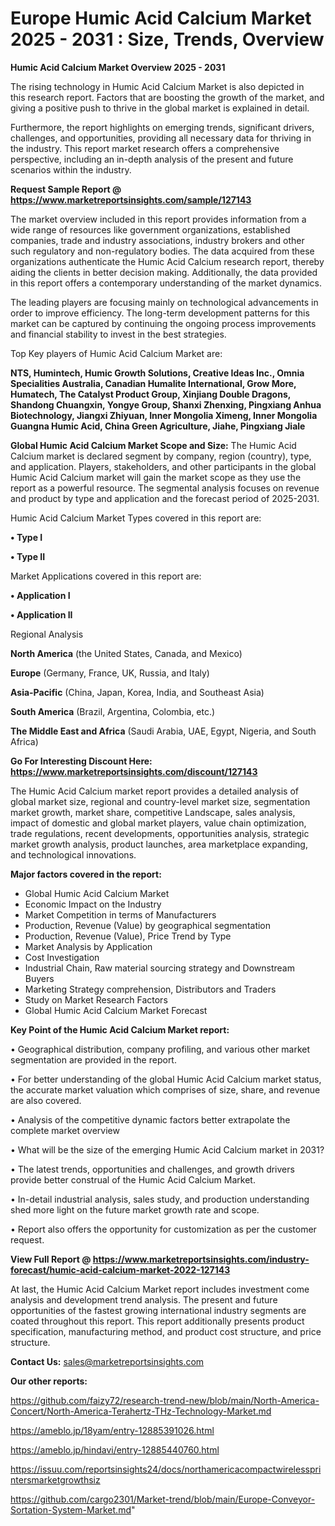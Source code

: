  # Europe Humic Acid Calcium Market 2025 - 2031 : Size, Trends, Overview

<Strong> Humic Acid Calcium Market Overview 2025 - 2031</strong>

The rising technology in Humic Acid Calcium Market is also depicted in this research report. Factors that are boosting the growth of the market, and giving a positive push to thrive in the global market is explained in detail.

Furthermore, the report highlights on emerging trends, significant drivers, challenges, and opportunities, providing all necessary data for thriving in the industry. This report market research offers a comprehensive perspective, including an in-depth analysis of the present and future scenarios within the industry.

<strong>Request Sample Report @ <a href=https://www.marketreportsinsights.com/sample/127143>https://www.marketreportsinsights.com/sample/127143</a></strong>

The market overview included in this report provides information from a wide range of resources like government organizations, established companies, trade and industry associations, industry brokers and other such regulatory and non-regulatory bodies. The data acquired from these organizations authenticate the Humic Acid Calcium research report, thereby aiding the clients in better decision making. Additionally, the data provided in this report offers a contemporary understanding of the market dynamics.

The leading players are focusing mainly on technological advancements in order to improve efficiency. The long-term development patterns for this market can be captured by continuing the ongoing process improvements and financial stability to invest in the best strategies.

Top Key players of Humic Acid Calcium Market are:

<strong>NTS, Humintech, Humic Growth Solutions, Creative Ideas Inc., Omnia Specialities Australia, Canadian Humalite International, Grow More, Humatech, The Catalyst Product Group, Xinjiang Double Dragons, Shandong Chuangxin, Yongye Group, Shanxi Zhenxing, Pingxiang Anhua Biotechnology, Jiangxi Zhiyuan, Inner Mongolia Ximeng, Inner Mongolia Guangna Humic Acid, China Green Agriculture, Jiahe, Pingxiang Jiale</strong>

<strong><b>Global Humic Acid Calcium Market Scope and Size:</b></strong>
The Humic Acid Calcium market is declared segment by company, region (country), type, and application. Players, stakeholders, and other participants in the global Humic Acid Calcium market will gain the market scope as they use the report as a powerful resource. The segmental analysis focuses on revenue and product by type and application and the forecast period of 2025-2031.

Humic Acid Calcium Market Types covered in this report are:

<strong>• Type I

• Type II</strong>

Market Applications covered in this report are:

<strong>• Application I

• Application II</strong> 

Regional Analysis

<strong>North America</strong> (the United States, Canada, and Mexico)

<strong>Europe</strong> (Germany, France, UK, Russia, and Italy)

<strong>Asia-Pacific</strong> (China, Japan, Korea, India, and Southeast Asia)

<strong>South America</strong> (Brazil, Argentina, Colombia, etc.)

<strong>The Middle East and Africa</strong> (Saudi Arabia, UAE, Egypt, Nigeria, and South Africa)

<strong>Go For Interesting Discount Here: <a href=https://www.marketreportsinsights.com/discount/127143>https://www.marketreportsinsights.com/discount/127143</a></strong>

The Humic Acid Calcium market report provides a detailed analysis of global market size, regional and country-level market size, segmentation market growth, market share, competitive Landscape, sales analysis, impact of domestic and global market players, value chain optimization, trade regulations, recent developments, opportunities analysis, strategic market growth analysis, product launches, area marketplace expanding, and technological innovations.

<strong><b>Major factors covered in the report:</b></strong>
<ul>
  <li>Global Humic Acid Calcium Market </li>
  <li>Economic Impact on the Industry</li>
  <li>Market Competition in terms of Manufacturers</li>
  <li>Production, Revenue (Value) by geographical segmentation</li>
  <li>Production, Revenue (Value), Price Trend by Type</li>
  <li>Market Analysis by Application</li>
  <li>Cost Investigation</li>
  <li>Industrial Chain, Raw material sourcing strategy and Downstream Buyers</li>
  <li>Marketing Strategy comprehension, Distributors and Traders</li>
  <li>Study on Market Research Factors</li>
  <li>Global Humic Acid Calcium Market Forecast</li>
</ul>

<strong><b>Key Point of the Humic Acid Calcium Market report:</b></strong>

• Geographical distribution, company profiling, and various other market segmentation are provided in the report.

• For better understanding of the global Humic Acid Calcium market status, the accurate market valuation which comprises of size, share, and revenue are also covered.

• Analysis of the competitive dynamic factors better extrapolate the complete market overview

• What will be the size of the emerging Humic Acid Calcium market in 2031?

• The latest trends, opportunities and challenges, and growth drivers provide better construal of the Humic Acid Calcium Market.

• In-detail industrial analysis, sales study, and production understanding shed more light on the future market growth rate and scope.

• Report also offers the opportunity for customization as per the customer request.

<strong><b>View Full Report @ <a href=https://www.marketreportsinsights.com/industry-forecast/humic-acid-calcium-market-2022-127143>https://www.marketreportsinsights.com/industry-forecast/humic-acid-calcium-market-2022-127143</a></b></strong>


At last, the Humic Acid Calcium Market report includes investment come analysis and development trend analysis. The present and future opportunities of the fastest growing international industry segments are coated throughout this report. This report additionally presents product specification, manufacturing method, and product cost structure, and price structure.

<strong>Contact Us:</strong>
sales@marketreportsinsights.com

<strong>Our other reports:</strong>

<a href=https://github.com/faizy72/research-trend-new/blob/main/North-America-Concert/North-America-Terahertz-THz-Technology-Market.md>https://github.com/faizy72/research-trend-new/blob/main/North-America-Concert/North-America-Terahertz-THz-Technology-Market.md</a>

<a href=https://ameblo.jp/18yam/entry-12885391026.html>https://ameblo.jp/18yam/entry-12885391026.html</a>

<a href=https://ameblo.jp/hindavi/entry-12885440760.html>https://ameblo.jp/hindavi/entry-12885440760.html</a>

<a href=https://issuu.com/reportsinsights24/docs/northamericacompactwirelessprintersmarketgrowthsiz>https://issuu.com/reportsinsights24/docs/northamericacompactwirelessprintersmarketgrowthsiz</a>

<a href=https://github.com/cargo2301/Market-trend/blob/main/Europe-Conveyor-Sortation-System-Market.md>https://github.com/cargo2301/Market-trend/blob/main/Europe-Conveyor-Sortation-System-Market.md</a>"
